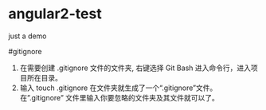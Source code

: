 # angular2-test
just a demo



#gitignore
1. 在需要创建  .gitignore 文件的文件夹, 右键选择
Git Bash 进入命令行，进入项目所在目录。
2. 输入 touch .gitignore 在文件夹就生成了一个“.gitignore”文件。
在”.gitignore” 文件里输入你要忽略的文件夹及其文件就可以了。